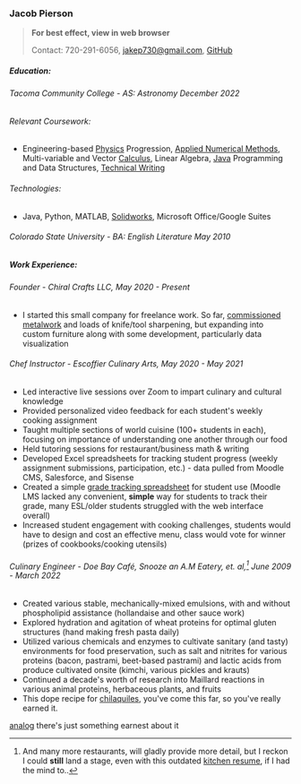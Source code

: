 ### Jacob Pierson

> **For best effect, view in web browser**
>
> Contact: 720-291-6056, [jakep730@gmail.com](mailto:jakep730@gmail.com), [GitHub](https://github.com/awhooshingwind)

##### Education:

###### Tacoma Community College - AS: Astronomy *December 2022*  
 
###### Relevant Coursework:
- Engineering-based [Physics](/projects/Lab4FreeBodyDiagrams.pdf) Progression, [Applied Numerical Methods](https://github.com/awhooshingwind/ENGR240), Multi-variable and Vector [Calculus](/writing.md), Linear Algebra, [Java](https://github.com/awhooshingwind/DelightfulDeli) Programming and Data Structures, [Technical Writing](https://docs.google.com/document/d/1zslfxNiTz2kqxAz22RuVwdfqIuXCeBObVWSe8apfrdw/edit)


######  Technologies:
- Java, Python, MATLAB, [Solidworks]((/projects/chair_summary.pdf)), Microsoft Office/Google Suites

###### Colorado State University - BA: English Literature *May 2010*  

##### Work Experience: 

###### Founder - *Chiral Crafts LLC, May 2020 - Present*

- I started this small company for freelance work. So far, [commissioned metalwork](/metal.md) and loads of knife/tool sharpening, but expanding into custom furniture along with some development, particularly data visualization  

###### Chef Instructor - *Escoffier Culinary Arts, May 2020 - May 2021*

- Led interactive live sessions over Zoom to impart culinary and cultural knowledge
- Provided personalized video feedback for each student's weekly cooking assignment
- Taught multiple sections of world cuisine (100+ students in each), focusing on importance of understanding one another through our food
- Held tutoring sessions for restaurant/business math & writing
- Developed Excel spreadsheets for tracking student progress (weekly assignment submissions, participation, etc.) - data pulled from Moodle CMS, Salesforce, and Sisense
- Created a simple [grade tracking spreadsheet](/projects/SWM_Grade_Calculator.xlsx) for student use (Moodle LMS lacked any convenient, **simple** way for students to track their grade, many ESL/older students struggled with the web interface overall)
- Increased student engagement with cooking challenges, students would have to design and cost an effective menu, class would vote for winner (prizes of cookbooks/cooking utensils)  

###### Culinary Engineer - *Doe Bay Café, Snooze an A.M Eatery, et. al,[^1] June 2009 - March 2022*

- Created various stable, mechanically-mixed emulsions, with and without phospholipid assistance (hollandaise and other sauce work)
- Explored hydration and agitation of wheat proteins for optimal gluten structures (hand making fresh pasta daily)
- Utilized various chemicals and enzymes to cultivate sanitary (and tasty) environments for food preservation, such as salt and nitrites for various proteins (bacon, pastrami, beet-based pastrami) and lactic acids from produce cultivated onsite (kimchi, various pickles and krauts)
- Continued a decade's worth of research into Maillard reactions in various animal proteins, herbaceous plants, and fruits
- This dope recipe for [chilaquiles](/projects/Chilaquiles.pdf), you've come this far, so you've really earned it.


[^1]: And many more restaurants, will gladly provide more detail, but I reckon I could **still** land a stage, even with this outdated [kitchen resume](/projects/JakeResume.pdf), if I had the mind to..

[analog](/analog.md) there's just something earnest about it